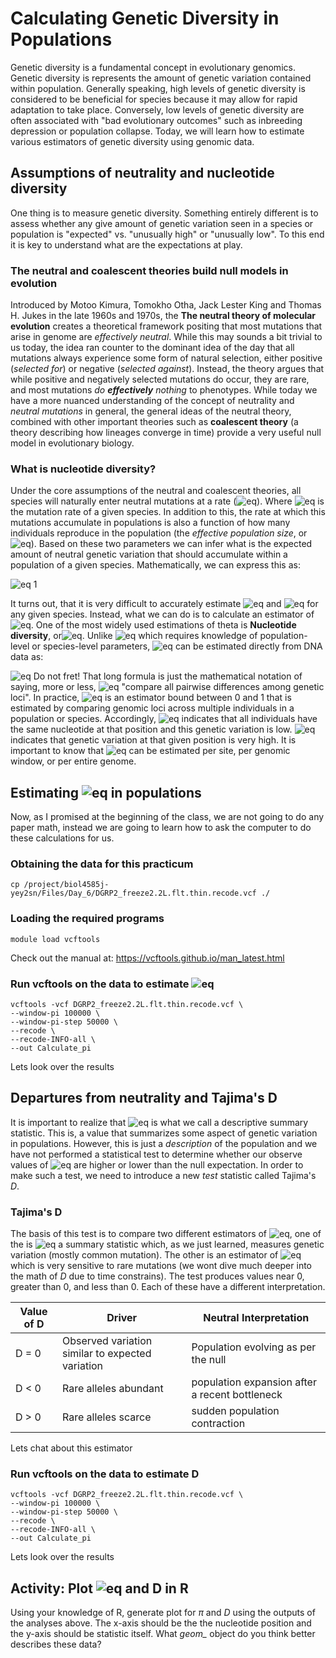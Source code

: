 # Calculating Genetic Diversity in Populations

Genetic diversity is a fundamental concept in evolutionary genomics. Genetic diversity is represents the amount of genetic variation contained within population. Generally speaking, high levels of genetic diversity is considered to be beneficial for species because it may allow for rapid adaptation to take place.  Conversely, low levels of genetic diversity are often associated with "bad evolutionary outcomes" such as inbreeding depression or population collapse. Today, we will learn how to estimate various estimators of genetic diversity using genomic data.

## Assumptions of neutrality and nucleotide diversity
One thing is to measure genetic diversity. Something entirely different is to assess whether any give amount of genetic variation seen in a species or population is "expected" vs. "unusually high" or "unusually low". To this end it is key to understand what are the expectations at play. 

### The neutral and coalescent theories build null models in evolution
Introduced by Motoo Kimura, Tomokho Otha, Jack Lester King and Thomas H. Jukes in the late 1960s and 1970s, the **The neutral theory of molecular evolution** creates a theoretical framework positing that most mutations that arise in genome are _effectively neutral_. While this may sounds a bit trivial to us today, the idea ran counter to the dominant idea of the day that all mutations always experience some form of natural selection, either positive (_selected for_) or negative (_selected against_). Instead, the theory argues that while positive and negatively selected mutations do occur, they are rare, and most mutations _do **effectively** nothing_ to phenotypes. While today we have a more nuanced understanding of the concept of neutrality and _neutral mutations_ in general, the general ideas of the neutral theory, combined with other important theories such as **coalescent theory** (a theory describing how lineages converge in time)  provide a very useful null model in evolutionary biology.

### What is nucleotide diversity?
Under the core assumptions of the neutral and coalescent theories, all species will naturally enter neutral mutations at a rate (![eq ](https://latex.codecogs.com/svg.latex?\bg_white&space;\mu)). Where ![eq ](https://latex.codecogs.com/svg.latex?\Large&space;\mu) is the mutation rate of a given species. In addition to this, the rate at which this mutations accumulate in populations is also a function of how many individuals reproduce in the population (the _effective population size_, or ![eq ](https://latex.codecogs.com/svg.latex?\Large&space;N_e)). Based on these two parameters we can infer what is the expected amount of neutral genetic variation that should accumulate within a population of a given species. Mathematically, we can express this as:

![eq 1 ](https://latex.codecogs.com/svg.latex?\Large&space;\theta=4N_e\mu) 


It turns out, that it is very difficult to accurately estimate ![eq ](https://latex.codecogs.com/svg.latex?\Large&space;\mu) and ![eq ](https://latex.codecogs.com/svg.latex?\Large&space;N_e) for any given species. Instead, what we can do is to calculate an estimator of ![eq ](https://latex.codecogs.com/svg.latex?\Large&space;\theta). One of the most widely used estimations of theta is **Nucleotide diversity**, or![eq ](https://latex.codecogs.com/svg.latex?\Large&space;\pi).  Unlike ![eq ](https://latex.codecogs.com/svg.latex?\Large&space;\theta) which requires knowledge of population-level or species-level parameters, ![eq ](https://latex.codecogs.com/svg.latex?\Large&space;\pi) can be estimated directly from DNA data as:

![eq ](https://latex.codecogs.com/svg.latex?\Large&space;\pi=\frac{n}{n-1}\sum_{ij}x_ix_j\pi_{ij}) 
Do not fret! That long formula is just the mathematical notation of saying, more or less, ![eq ](https://latex.codecogs.com/svg.latex?\Large&space;\pi) "compare all pairwise differences among genetic loci". In practice, ![eq ](https://latex.codecogs.com/svg.latex?\Large&space;\pi) is an estimator bound between 0 and 1 that is estimated by comparing genomic loci across multiple individuals in a population or species. Accordingly, ![eq ](https://latex.codecogs.com/svg.latex?\Large&space;\pi) indicates that all individuals have the same nucleotide at that position and this genetic variation is low. ![eq ](https://latex.codecogs.com/svg.latex?\Large&space;\pi) indicates that genetic variation at that given position is very high. It is important to know that ![eq ](https://latex.codecogs.com/svg.latex?\Large&space;\pi) can be estimated per site, per genomic window, or per entire genome. 

## Estimating ![eq ](https://latex.codecogs.com/svg.latex?\Large&space;\pi) in populations
Now, as I promised at the beginning of the class, we are not going to do any paper math, instead we are going to learn how to ask the computer to do these calculations for us. 

### Obtaining the data for this practicum
```
cp /project/biol4585j-yey2sn/Files/Day_6/DGRP2_freeze2.2L.flt.thin.recode.vcf ./
```

### Loading the required programs 
```
module load vcftools
```
Check out the manual at: https://vcftools.github.io/man_latest.html

### Run vcftools on the data to estimate ![eq ](https://latex.codecogs.com/svg.latex?\Large&space;\pi)
```
vcftools -vcf DGRP2_freeze2.2L.flt.thin.recode.vcf \
--window-pi 100000 \
--window-pi-step 50000 \
--recode \
--recode-INFO-all \
--out Calculate_pi
```

Lets look over the results

## Departures from neutrality and Tajima's D

It is important to realize that ![eq ](https://latex.codecogs.com/svg.latex?\Large&space;\pi) is what we call a descriptive summary statistic. This is, a value that summarizes some aspect of genetic variation in populations. However, this is just a _description_ of the population and we have not performed a statistical test to determine whether our observe values of ![eq ](https://latex.codecogs.com/svg.latex?\Large&space;\pi) are higher or lower than the null expectation.  In order to make such a test, we need to introduce a new _test_ statistic called Tajima's $D$. 

### Tajima's D
The basis of this test is to compare two different estimators of ![eq ](https://latex.codecogs.com/svg.latex?\Large&space;\theta), one of the is ![eq ](https://latex.codecogs.com/svg.latex?\Large&space;\pi) a summary statistic which, as we just learned, measures genetic variation (mostly common mutation). The other is an estimator of ![eq ](https://latex.codecogs.com/svg.latex?\Large&space;\theta) which is very sensitive to rare mutations (we wont dive much deeper into the math of $D$ due to time constrains). The test produces values near 0, greater than 0, and less than 0. Each of these have a different interpretation. 

| Value of D 	| Driver                                           	| Neutral Interpretation                         	|
|--------------	|--------------------------------------------------	|------------------------------------------------	|
| D = 0      	| Observed variation similar to expected variation 	| Population evolving as per the null            	|
| D < 0      	| Rare alleles abundant                            	| population expansion after a recent bottleneck 	|
| D > 0      	| Rare alleles scarce                              	| sudden population contraction                  	|

Lets chat about this estimator

### Run vcftools on the data to estimate D
```
vcftools -vcf DGRP2_freeze2.2L.flt.thin.recode.vcf \
--window-pi 100000 \
--window-pi-step 50000 \
--recode \
--recode-INFO-all \
--out Calculate_pi
```
Lets look over the results


## Activity: Plot ![eq ](https://latex.codecogs.com/svg.latex?\Large&space;\pi) and D in R 

Using your knowledge of R, generate plot for $\pi$ and $D$ using the outputs of the analyses above. The x-axis should be the the nucleotide position and the y-axis should be statistic itself. What *geom_* object do you think better describes these data?

